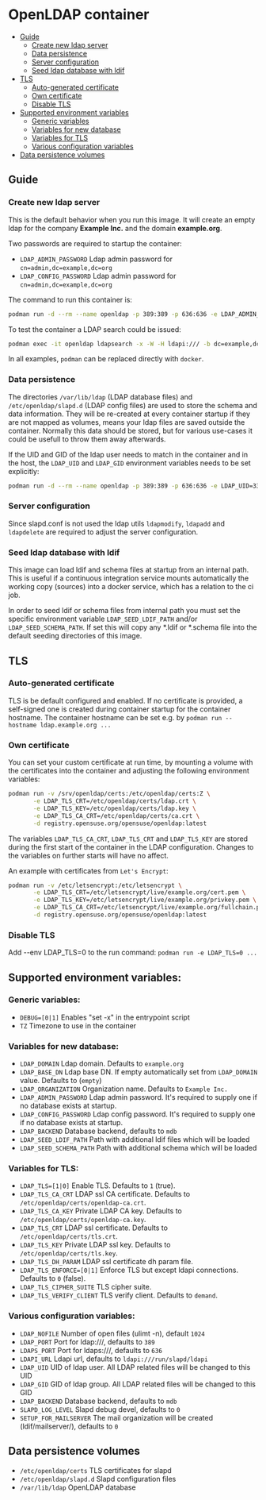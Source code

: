 # OpenLDAP container

- [Guide](#guide)
  - [Create new ldap server](#create-new-ldap-server)
  - [Data persistence](#data-persistence)
  - [Server configuration](#server-configuration)
  - [Seed ldap database with ldif](#seed-ldap-database-with-ldif)
- [TLS](#tls)
  - [Auto-generated certificate](#auto-generated-certificate)
  - [Own certificate](#own-certificate)
  - [Disable TLS](#disable-tls)
- [Supported environment variables](#supported-environment-variables)
  - [Generic variables](#generic-variables)
  - [Variables for new database](#variables-for-new-database)
  - [Variables for TLS](#variables-for-tls)
  - [Various configuration variables](#various-configuration-variables)
- [Data persistence volumes](#data-persistence-volumes)

## Guide

### Create new ldap server

This is the default behavior when you run this image.
It will create an empty ldap for the company **Example Inc.** and the domain **example.org**.

Two passwords are required to startup the container:

  - `LDAP_ADMIN_PASSWORD` Ldap admin password for `cn=admin,dc=example,dc=org`
  - `LDAP_CONFIG_PASSWORD` Ldap admin password for `cn=admin,dc=example,dc=org`

The command to run this container is:

```sh
podman run -d --rm --name openldap -p 389:389 -p 636:636 -e LDAP_ADMIN_PASSWORD="admin" -e LDAP_CONFIG_PASSWORD="config" registry.opensuse.org/opensuse/openldap
```

To test the container a LDAP search could be issued:

```sh
podman exec -it openldap ldapsearch -x -W -H ldapi:/// -b dc=example,dc=org -D "cn=admin,dc=example,dc=org"
```

In all examples, `podman` can be replaced directly with `docker`.

### Data persistence

The directories `/var/lib/ldap` (LDAP database files) and
`/etc/openldap/slapd.d` (LDAP config files) are used to store the schema and
data information. They will be re-created at every container startup if they
are not mapped as volumes, means your ldap files are saved outside the
container. Normally this data should be stored, but for various use-cases it
could be usefull to throw them away afterwards.

If the UID and GID of the ldap user needs to match in the container and in the
host, the `LDAP_UID` and `LDAP_GID` environment variables needs to be set
explicitly:

```sh
podman run -d --rm --name openldap -p 389:389 -p 636:636 -e LDAP_UID=333 -e LDAP_GID=333 -e LDAP_ADMIN_PASSWORD="admin" -e LDAP_CONFIG_PASSWORD="config" registry.opensuse.org/opensuse/openldap
```

### Server configuration

Since slapd.conf is not used the ldap utils `ldapmodify`, `ldapadd` and
`ldapdelete` are required to adjust the server configuration.

### Seed ldap database with ldif

This image can load ldif and schema files at startup from an internal
path. This is useful if a continuous integration service mounts automatically
the working copy (sources) into a docker service, which has a relation to the
ci job.

In order to seed ldif or schema files from internal path you must set the
specific environment variable `LDAP_SEED_LDIF_PATH` and/or
`LDAP_SEED_SCHEMA_PATH`. If set this will copy any *.ldif or *.schema file
into the default seeding directories of this image.

## TLS
### Auto-generated certificate

TLS is be default configured and enabled. If no certificate is provided, a
self-signed one is created during container startup for the container
hostname. The container hostname can be set e.g. by
`podman run --hostname ldap.example.org ...`

### Own certificate

You can set your custom certificate at run time, by mounting a volume with the
certificates into the container and adjusting the following environment variables:

```sh
podman run -v /srv/openldap/certs:/etc/openldap/certs:Z \
       -e LDAP_TLS_CRT=/etc/openldap/certs/ldap.crt \
       -e LDAP_TLS_KEY=/etc/openldap/certs/ldap.key \
       -e LDAP_TLS_CA_CRT=/etc/openldap/certs/ca.crt \
       -d registry.opensuse.org/opensuse/openldap:latest
```

The variables `LDAP_TLS_CA_CRT`, `LDAP_TLS_CRT` and `LDAP_TLS_KEY` are stored
during the first start of the container in the LDAP configuration. Changes to
the variables on further starts will have no affect.

An example with certificates from `Let's Encrypt`:

```sh
podman run -v /etc/letsencrypt:/etc/letsencrypt \
       -e LDAP_TLS_CRT=/etc/letsencrypt/live/example.org/cert.pem \
       -e LDAP_TLS_KEY=/etc/letsencrypt/live/example.org/privkey.pem \
       -e LDAP_TLS_CA_CRT=/etc/letsencrypt/live/example.org/fullchain.pem \
       -d registry.opensuse.org/opensuse/openldap:latest
```

### Disable TLS

Add --env LDAP_TLS=0 to the run command: `podman run -e LDAP_TLS=0 ...`

## Supported environment variables:
### Generic variables:
- `DEBUG=[0|1]`		   Enables "set -x" in the entrypoint script
- `TZ`			   Timezone to use in the container

### Variables for new database:
- `LDAP_DOMAIN`		   Ldap domain. Defaults to `example.org`
- `LDAP_BASE_DN`	   Ldap base DN. If empty automatically set from `LDAP_DOMAIN` value. Defaults to (`empty`)
- `LDAP_ORGANIZATION`	   Organization name. Defaults to `Example Inc.`
- `LDAP_ADMIN_PASSWORD`	   Ldap admin password. It's required to supply one if no database exists at startup.
- `LDAP_CONFIG_PASSWORD`   Ldap config password. It's required to supply one if no database exists at startup.
- `LDAP_BACKEND`	   Database backend, defaults to `mdb`
- `LDAP_SEED_LDIF_PATH`    Path with additional ldif files which will be loaded
- `LDAP_SEED_SCHEMA_PATH`  Path with additional schema which will be loaded

### Variables for TLS:
- `LDAP_TLS=[1|0]`	   Enable TLS. Defaults to `1` (true).
- `LDAP_TLS_CA_CRT`	   LDAP ssl CA certificate. Defaults to `/etc/openldap/certs/openldap-ca.crt`.
- `LDAP_TLS_CA_KEY`	   Private LDAP CA key. Defaults to `/etc/openldap/certs/openldap-ca.key`.
- `LDAP_TLS_CRT`	   LDAP ssl certificate. Defaults to `/etc/openldap/certs/tls.crt`.
- `LDAP_TLS_KEY`	   Private LDAP ssl key. Defaults to `/etc/openldap/certs/tls.key`.
- `LDAP_TLS_DH_PARAM`	   LDAP ssl certificate dh param file.
- `LDAP_TLS_ENFORCE=[0|1]` Enforce TLS but except ldapi connections. Defaults to `0` (false).
- `LDAP_TLS_CIPHER_SUITE`  TLS cipher suite.
- `LDAP_TLS_VERIFY_CLIENT` TLS verify client. Defaults to `demand`.

### Various configuration variables:
- `LDAP_NOFILE` 	   Number of open files (ulimt -n), default `1024`
- `LDAP_PORT`   	   Port for ldap:///, defaults to `389`
- `LDAPS_PORT`		   Port for ldaps:///, defaults to `636`
- `LDAPI_URL`		   Ldapi url, defaults to `ldapi:///run/slapd/ldapi`
- `LDAP_UID`               UID of ldap user. All LDAP related files will be changed to this UID
- `LDAP_GID`		   GID of ldap group. All LDAP related files will be changed to this GID
- `LDAP_BACKEND`	   Database backend, defaults to `mdb`
- `SLAPD_LOG_LEVEL`        Slapd debug devel, defaults to `0`
- `SETUP_FOR_MAILSERVER`   The mail organization will be created (ldif/mailserver/), defaults to `0`

## Data persistence volumes
- `/etc/openldap/certs`	   TLS certificates for slapd
- `/etc/openldap/slapd.d`  Slapd configuration files
- `/var/lib/ldap`	   OpenLDAP database
